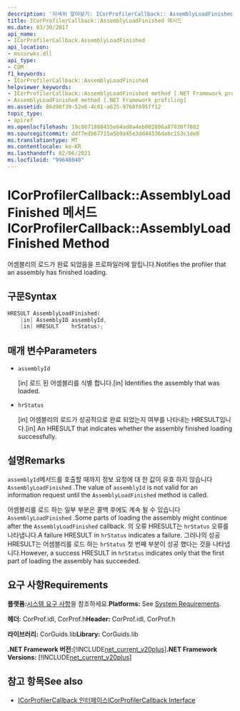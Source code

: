 ```yaml
---
description: '자세히 알아보기: ICorProfilerCallback:: AssemblyLoadFinished 메서드'
title: ICorProfilerCallback::AssemblyLoadFinished 메서드
ms.date: 03/30/2017
api_name:
- ICorProfilerCallback.AssemblyLoadFinished
api_location:
- mscorwks.dll
api_type:
- COM
f1_keywords:
- ICorProfilerCallback::AssemblyLoadFinished
helpviewer_keywords:
- ICorProfilerCallback::AssemblyLoadFinished method [.NET Framework profiling]
- AssemblyLoadFinished method [.NET Framework profiling]
ms.assetid: 86d98f39-52e6-4c61-a625-9760f695ff12
topic_type:
- apiref
ms.openlocfilehash: 19c0871808455e64ad8a4eb002806a87030f7882
ms.sourcegitcommit: ddf7edb67715a5b9a45e3dd44536dabc153c1de0
ms.translationtype: MT
ms.contentlocale: ko-KR
ms.lasthandoff: 02/06/2021
ms.locfileid: "99648040"
---
```

# <a name="icorprofilercallbackassemblyloadfinished-method"></a><span data-ttu-id="0153d-103">ICorProfilerCallback::AssemblyLoadFinished 메서드</span><span class="sxs-lookup"><span data-stu-id="0153d-103">ICorProfilerCallback::AssemblyLoadFinished Method</span></span>

<span data-ttu-id="0153d-104">어셈블리의 로드가 완료 되었음을 프로파일러에 알립니다.</span><span class="sxs-lookup"><span data-stu-id="0153d-104">Notifies the profiler that an assembly has finished loading.</span></span>  
  
## <a name="syntax"></a><span data-ttu-id="0153d-105">구문</span><span class="sxs-lookup"><span data-stu-id="0153d-105">Syntax</span></span>  
  
```cpp  
HRESULT AssemblyLoadFinished(  
    [in] AssemblyID assemblyId,  
    [in] HRESULT    hrStatus);  
```  
  
## <a name="parameters"></a><span data-ttu-id="0153d-106">매개 변수</span><span class="sxs-lookup"><span data-stu-id="0153d-106">Parameters</span></span>

- `assemblyId`

  <span data-ttu-id="0153d-107">\[in] 로드 된 어셈블리를 식별 합니다.</span><span class="sxs-lookup"><span data-stu-id="0153d-107">\[in] Identifies the assembly that was loaded.</span></span>

- `hrStatus`

  <span data-ttu-id="0153d-108">\[in] 어셈블리의 로드가 성공적으로 완료 되었는지 여부를 나타내는 HRESULT입니다.</span><span class="sxs-lookup"><span data-stu-id="0153d-108">\[in] An HRESULT that indicates whether the assembly finished loading successfully.</span></span>

## <a name="remarks"></a><span data-ttu-id="0153d-109">설명</span><span class="sxs-lookup"><span data-stu-id="0153d-109">Remarks</span></span>  

 <span data-ttu-id="0153d-110">`assemblyId`메서드를 호출할 때까지 정보 요청에 대 한 값이 유효 하지 않습니다 `AssemblyLoadFinished` .</span><span class="sxs-lookup"><span data-stu-id="0153d-110">The value of `assemblyId` is not valid for an information request until the `AssemblyLoadFinished` method is called.</span></span>  
  
 <span data-ttu-id="0153d-111">어셈블리를 로드 하는 일부 부분은 콜백 후에도 계속 될 수 있습니다 `AssemblyLoadFinished` .</span><span class="sxs-lookup"><span data-stu-id="0153d-111">Some parts of loading the assembly might continue after the `AssemblyLoadFinished` callback.</span></span> <span data-ttu-id="0153d-112">의 오류 HRESULT는 `hrStatus` 오류를 나타냅니다.</span><span class="sxs-lookup"><span data-stu-id="0153d-112">A failure HRESULT in `hrStatus` indicates a failure.</span></span> <span data-ttu-id="0153d-113">그러나의 성공 HRESULT는 어셈블리를 로드 하는 `hrStatus` 첫 번째 부분이 성공 했다는 것을 나타냅니다.</span><span class="sxs-lookup"><span data-stu-id="0153d-113">However, a success HRESULT in `hrStatus` indicates only that the first part of loading the assembly has succeeded.</span></span>  
  
## <a name="requirements"></a><span data-ttu-id="0153d-114">요구 사항</span><span class="sxs-lookup"><span data-stu-id="0153d-114">Requirements</span></span>  

 <span data-ttu-id="0153d-115">**플랫폼:**[시스템 요구 사항](../../get-started/system-requirements.md)을 참조하세요.</span><span class="sxs-lookup"><span data-stu-id="0153d-115">**Platforms:** See [System Requirements](../../get-started/system-requirements.md).</span></span>  
  
 <span data-ttu-id="0153d-116">**헤더:** CorProf.idl, CorProf.h</span><span class="sxs-lookup"><span data-stu-id="0153d-116">**Header:** CorProf.idl, CorProf.h</span></span>  
  
 <span data-ttu-id="0153d-117">**라이브러리:** CorGuids.lib</span><span class="sxs-lookup"><span data-stu-id="0153d-117">**Library:** CorGuids.lib</span></span>  
  
 <span data-ttu-id="0153d-118">**.NET Framework 버전:**[!INCLUDE[net_current_v20plus](../../../../includes/net-current-v20plus-md.md)]</span><span class="sxs-lookup"><span data-stu-id="0153d-118">**.NET Framework Versions:** [!INCLUDE[net_current_v20plus](../../../../includes/net-current-v20plus-md.md)]</span></span>  
  
## <a name="see-also"></a><span data-ttu-id="0153d-119">참고 항목</span><span class="sxs-lookup"><span data-stu-id="0153d-119">See also</span></span>

- [<span data-ttu-id="0153d-120">ICorProfilerCallback 인터페이스</span><span class="sxs-lookup"><span data-stu-id="0153d-120">ICorProfilerCallback Interface</span></span>](icorprofilercallback-interface.md)
